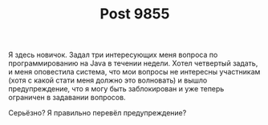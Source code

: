 ﻿---
title: "Post 9855"
se.owner.user_id: 340165
se.owner.display_name: "Слава"
se.owner.link: "https://ru.meta.stackoverflow.com/users/340165/%d0%a1%d0%bb%d0%b0%d0%b2%d0%b0"
se.link: "https://ru.meta.stackoverflow.com/q/9855"
se.post_id: 9855
se.post_type: question
se.score: 2
---
<p>Я здесь новичок. Задал три интересующих меня вопроса по программированию на Java в течении недели. Хотел четвертый задать, и меня оповестила система, что мои вопросы не интересны участникам (хотя с какой стати меня должно это волновать) и вышло предупреждение, что я могу быть заблокирован и уже теперь ограничен в задавании вопросов. </p>

<p>Серьёзно? Я правильно перевёл предупреждение? </p>
